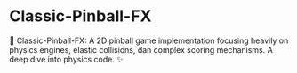 # Classic-Pinball-FX
🎱 Classic-Pinball-FX: A 2D pinball game implementation focusing heavily on physics engines, elastic collisions, dan complex scoring mechanisms. A deep dive into physics code. ✨
